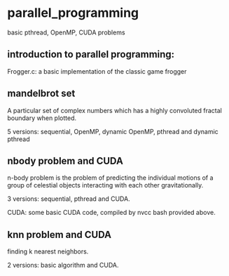 # parallel_programming

basic pthread, OpenMP, CUDA problems

introduction to parallel programming:
-    
Frogger.c: a basic implementation of the classic game frogger
  
mandelbrot set
-
A particular set of complex numbers which has a highly convoluted fractal boundary when plotted.
  
5 versions: sequential, OpenMP, dynamic OpenMP, pthread and dynamic pthread
  
nbody problem and CUDA
-
n-body problem is the problem of predicting the individual motions of a group of celestial objects interacting with each other gravitationally.

3 versions: sequential, pthread and CUDA.

CUDA: some basic CUDA code, compiled by nvcc bash provided above.

knn problem and CUDA
-
finding k nearest neighbors.

2 versions: basic algorithm and CUDA.

